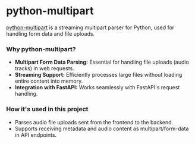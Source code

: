 # python-multipart

[python-multipart](https://github.com/andrew-d/python-multipart) is a streaming multipart parser for Python, used for handling form data and file uploads.

### Why python-multipart?

- **Multipart Form Data Parsing:** Essential for handling file uploads (audio tracks) in web requests.
- **Streaming Support:** Efficiently processes large files without loading entire content into memory.
- **Integration with FastAPI:** Works seamlessly with FastAPI's request handling.

### How it's used in this project

- Parses audio file uploads sent from the frontend to the backend.
- Supports receiving metadata and audio content as multipart/form-data in API endpoints.
